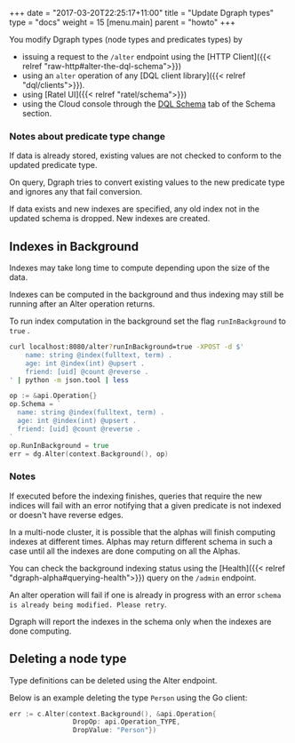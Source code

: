 +++
date = "2017-03-20T22:25:17+11:00"
title = "Update Dgraph types"
type = "docs"
weight = 15
[menu.main]
    parent = "howto"
+++

You modify Dgraph types (node types and predicates types) by 
- issuing a request to the ``/alter`` endpoint using the [HTTP Client]({{< relref "raw-http#alter-the-dql-schema">}})
- using an ``alter`` operation of any [DQL client library]({{< relref "dql/clients">}}).
- using [Ratel UI]({{< relref "ratel/schema">}})
- using the Cloud console through the [DQL Schema](https://cloud.dgraph.io/_/schema?tab=dqlschema) tab of the Schema section.


### Notes about predicate type change

If data is already stored, existing values are not checked to conform to the updated predicate type.  

On query, Dgraph tries to convert existing values to the new predicate type and ignores any that fail conversion.

If data exists and new indexes are specified, any old index not in the updated schema is dropped. New indexes are created.




## Indexes in Background

Indexes may take long time to compute depending upon the size of the data.

Indexes can be computed in the background and thus indexing may still be running after an Alter operation returns.

To run index computation in the background set the flag `runInBackground` to `true` .

```sh
curl localhost:8080/alter?runInBackground=true -XPOST -d $'
    name: string @index(fulltext, term) .
    age: int @index(int) @upsert .
    friend: [uid] @count @reverse .
' | python -m json.tool | less
```

```go
op := &api.Operation{}
op.Schema = `
  name: string @index(fulltext, term) .
  age: int @index(int) @upsert .
  friend: [uid] @count @reverse .
`
op.RunInBackground = true
err = dg.Alter(context.Background(), op)
```

### Notes

If executed before the indexing finishes, queries that require the new indices will fail with an error
notifying that a given predicate is not indexed or doesn't have reverse edges.

In a multi-node cluster, it is possible that the alphas will finish computing indexes at different times. Alphas may return different schema in such a case until all the indexes are done computing on all the Alphas.

You can check the background indexing status using the [Health]({{< relref "dgraph-alpha#querying-health">}}) query on the `/admin` endpoint.


An alter operation will fail if one is already in progress with an error
`schema is already being modified. Please retry`.


Dgraph will report the indexes in the schema only when the indexes are done computing.  


## Deleting a node type

Type definitions can be deleted using the Alter endpoint. 

Below is an example deleting the type `Person` using the Go client:
```go
err := c.Alter(context.Background(), &api.Operation{
                DropOp: api.Operation_TYPE,
                DropValue: "Person"})
```


